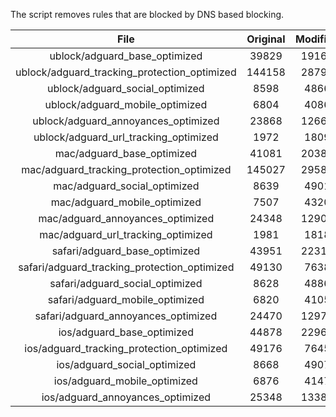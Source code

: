 The script removes rules that are blocked by DNS based blocking.


| File | Original | Modified |
|:----:|:-----:|:-----:|
| ublock/adguard_base_optimized | 39829 | 19169 |
| ublock/adguard_tracking_protection_optimized | 144158 | 28796 |
| ublock/adguard_social_optimized | 8598 | 4866 |
| ublock/adguard_mobile_optimized | 6804 | 4086 |
| ublock/adguard_annoyances_optimized | 23868 | 12664 |
| ublock/adguard_url_tracking_optimized | 1972 | 1809 |
| mac/adguard_base_optimized | 41081 | 20381 |
| mac/adguard_tracking_protection_optimized | 145027 | 29585 |
| mac/adguard_social_optimized | 8639 | 4901 |
| mac/adguard_mobile_optimized | 7507 | 4320 |
| mac/adguard_annoyances_optimized | 24348 | 12909 |
| mac/adguard_url_tracking_optimized | 1981 | 1818 |
| safari/adguard_base_optimized | 43951 | 22314 |
| safari/adguard_tracking_protection_optimized | 49130 | 7638 |
| safari/adguard_social_optimized | 8628 | 4886 |
| safari/adguard_mobile_optimized | 6820 | 4105 |
| safari/adguard_annoyances_optimized | 24470 | 12979 |
| ios/adguard_base_optimized | 44878 | 22966 |
| ios/adguard_tracking_protection_optimized | 49176 | 7645 |
| ios/adguard_social_optimized | 8668 | 4907 |
| ios/adguard_mobile_optimized | 6876 | 4147 |
| ios/adguard_annoyances_optimized | 25348 | 13382 |